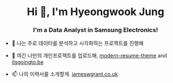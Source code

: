 <h1 align="center">Hi 👋, I'm Hyeongwook Jung</h1>
<h3 align="center">I'm a Data Analyst in Samsung Electronics!</h3>

- 🌱 나는 주로 데이터를 분석하고 시각화하는 프로젝트를 진행해

- 🔭 여긴 나만의 개인프로젝트를 업로드해, [modern-resume-theme](https://github.com/sproogen/modern-resume-theme) and [itsgoingto.be](https://github.com/sproogen/itsgoingto.be)

- 📫 나의 이력서를 소개할게. [jameswgrant.co.uk](https://www.jameswgrant.co.uk/)
<!--
**Hyeongwookjung/Hyeongwookjung** is a ✨ _special_ ✨ repository because its `README.md` (this file) appears on your GitHub profile.

Here are some ideas to get you started:

- 🔭 I’m currently working on ...
- 🌱 I’m currently learning ...
- 👯 I’m looking to collaborate on ...
- 🤔 I’m looking for help with ...
- 💬 Ask me about ...
- 📫 How to reach me: ...
- 😄 Pronouns: ...
- ⚡ Fun fact: ...
-->
